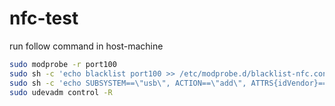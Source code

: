 # nfc-test

run follow command in host-machine
```bash
sudo modprobe -r port100
sudo sh -c 'echo blacklist port100 >> /etc/modprobe.d/blacklist-nfc.conf'
sudo sh -c 'echo SUBSYSTEM==\"usb\", ACTION==\"add\", ATTRS{idVendor}==\"054c\", ATTRS{idProduct}==\"06c3\", GROUP=\"plugdev\" >> /etc/udev/rules.d/nfcdev.rules'
sudo udevadm control -R
```
